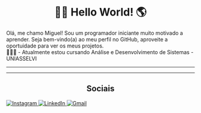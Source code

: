 <h1 align="center"> 👨‍💻 Hello World! 🌎 </h1>
<p> Olá, me chamo Miguel! Sou um programador iniciante muito motivado a aprender. Seja bem-vindo(a) ao meu perfil no GitHub, aproveite a oportuidade para ver os meus projetos.
  <br>
   👨🏻‍🎓 - Atualmente estou cursando Análise e Desenvolvimento de Sistemas - UNIASSELVI
</p>
<hr>
<hr>
<h2 align="center"> Sociais </h2>
<a align="center" href="https://www.instagram.com/miggs.mga/"> <img src="https://img.shields.io/badge/Instagram-E4405F?style=for-the-badge&logo=instagram&logoColor=white" alt="Instagram" target="_blank"> </a>
<a align="center" href="https://www.linkedin.com/in/miguel-marinho-252599252/"> <img src="https://img.shields.io/badge/LinkedIn-0077B5?style=for-the-badge&logo=linkedin&logoColor=white" alt="LinkedIn" target="_blank"> </a>
<a align="center" href="mailto:miggsmgabr@gmail.com"> <img src="https://img.shields.io/badge/Gmail-D14836?style=for-the-badge&logo=gmail&logoColor=white" alt="Gmail" target="_blank"> </a>
